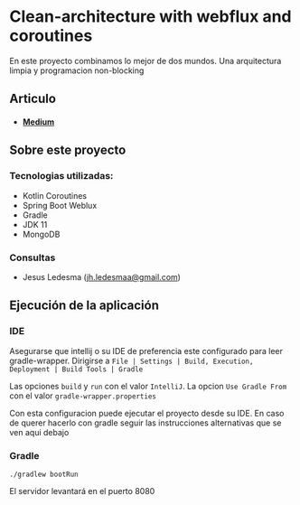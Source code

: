# Clean-architecture with webflux and coroutines
En este proyecto combinamos lo mejor de dos mundos. Una arquitectura limpia y programacion non-blocking

## Articulo

* #### [Medium](https://jesusledesma.medium.com/migrando-a-clean-architecture-webflux-con-corrutinas-en-kotlin-parte-1-ec382b933438)

## Sobre este proyecto

### Tecnologias utilizadas:
  * Kotlin Coroutines
  * Spring Boot Weblux
  * Gradle
  * JDK 11
  * MongoDB

### Consultas
* Jesus Ledesma (jh.ledesmaa@gmail.com)

## Ejecución de la aplicación

### IDE
Asegurarse que intellij o su IDE de preferencia este configurado para leer gradle-wrapper.
Dirigirse a ```File | Settings | Build, Execution, Deployment | Build Tools | Gradle ```

Las opciones `build` y `run` con el valor `IntelliJ`. La opcion `Use Gradle From` con el valor `gradle-wrapper.properties`

Con esta configuracion puede ejecutar el proyecto desde su IDE. En caso de querer hacerlo con gradle seguir las instrucciones alternativas que se ven aqui debajo

### Gradle
```
./gradlew bootRun
```
El servidor levantará en el puerto 8080